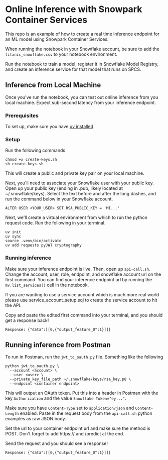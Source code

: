 # Online Inference with Snowpark Container Services

This repo is an example of how to create a real time inference endpoint for an ML model using Snowpark Container Services. 

When running the notebook in your Snowflake account, be sure to add the `titanic_snowflake.csv` to your notebook environment. 

Run the notebook to train a model, register it in Snowflake Model Registry, and create an inference service for that model that runs on SPCS. 

## Inference from Local Machine
Once you've run the notebook, you can test out online inference from you local machine. Expect sub-second latency from your inference endpoint.

### Prerequisites
To set up, make sure you have [uv installed](https://docs.astral.sh/uv/getting-started/installation/)

### Setup
Run the following commands
```
chmod +x create-keys.sh 
sh create-keys.sh
```
This will create a public and private key pair on your local machine. 

Next, you'll need to associate your Snowflake user with your public key. Open up your public key (ending in .pub, likely located at ~/.snowflake/keys). Select the text before and after the long dashes, and run the command below in your Snowflake account.
```
ALTER USER <YOUR_USER> SET RSA_PUBLIC_KEY = 'MI...'
```

Next, we'll create a virtual environment from which to run the python request code. Run the following in your terminal.
```
uv init
uv sync
source .venv/bin/activate
uv add requests pyJWT cryptography
```

### Running inference
Make sure your inference endpoint is live. Then, open up `api-call.sh`. Change the account, user, role, endpoint, and snowflake account url on the first command. You can find your inference endpoint url by running the `mv.list_services()` cell in the notebook.

If you are wanting to use a service account which is much more real world please use service_account_setup.sql to create the service account to hit the API.

Copy and paste the edited first command into your terminal, and you should get a response back!
```
Response: {"data":[[0,{"output_feature_0":1}]]}
```

## Running inference from Postman
To run in Postman, run the `jwt_to_oauth.py` file. Something like the following
```
python jwt_to_oauth.py \
  --account <account> \
  --user <user> \
  --private_key_file_path ~/.snowflake/keys/rsa_key.p8 \
  --endpoint <container endpoint>
```
This will output an OAuth token. Put this into a header in Postman with the key `Authorization` and the value `Snowflake Token="ey..."`. 

Make sure you have `Content-Type` set to `application/json` and `Content-Length` enabled. Paste in the request body from the `api-call.sh` python examples as raw JSON body. 

Set the url to your container endpoint url and make sure the method is POST. Don't forget to add https:// and /predict at the end. 

Send the request and you should see a response!
```
Response: {"data":[[0,{"output_feature_0":1}]]}
```